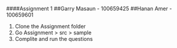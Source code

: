 ####Assignment 1
##Garry Masaun - 100659425
##Hanan Amer - 100659601

1. Clone the Assignment folder
2. Go Assignment > src > sample
3. Complite and run the questions
